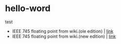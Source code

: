 # hello-word
test
+ IEEE 745 floating point from wiki.(ole edition) | [link](https://en.wikipedia.org/wiki/IEEE_754-1985.html)
+ IEEE 745 floating point from wiki.(new edition) | [link](https://en.wikipedia.org/wiki/IEEE_754)

